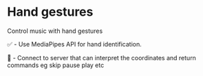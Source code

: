 # Hand gestures

Control music with hand gestures

✅  - Use MediaPipes API for hand identification. 

🔨  - Connect to server that can interpret the coordinates and return commands eg skip pause play etc
